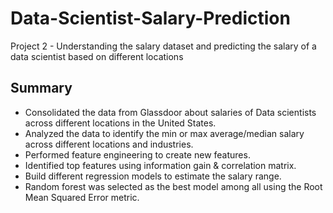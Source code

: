 # Data-Scientist-Salary-Prediction
Project 2 - Understanding the salary dataset and predicting the salary of a data scientist based on different locations

## Summary
* Consolidated the data from Glassdoor about salaries of Data scientists across different locations in the United States. 
* Analyzed the data to identify the min or max average/median salary across different locations and industries. 
* Performed feature engineering to create new features. 
* Identified top features using information gain & correlation matrix. 
* Build different regression models to estimate the salary range. 
* Random forest was selected as the best model among all using the Root Mean Squared Error metric. 
